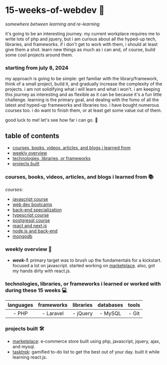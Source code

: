 # 15-weeks-of-webdev 🚀

*somewhere between learning and re-learning*

it's going to be an interesting journey. my current workplace requires me to write lots of php and jquery, but i am curious about all the hyped-up tech, libraries, and frameworks. if i don't get to work with them, i should at least give them a shot. learn new things as much as i can and, of course, build some cool projects around them.

### starting from july 8, 2024

my approach is going to be simple: get familiar with the library/framework, think of a small project, build it, and gradually increase the complexity of the projects. i am not solidifying what i will learn and what i won't. i am keeping this journey as interesting and as flexible as it can be because it's a fun little challenge. learning is the primary goal, and dealing with the fomo of all the latest and hyped-up frameworks and libraries too. i have bought numerous courses too. i do want to finish them, or at least get some value out of them.

good luck to me! let's see how far i can go. 🚀

## table of contents
- [courses, books, videos, articles, and blogs i learned from](#courses-books-videos-articles-and-blogs-i-learned-from)
- [weekly overview](#weekly-overview)
- [technologies, libraries, or frameworks](#technologies-libraries-or-frameworks-i-learned-or-worked-with-during-these-15-weeks)
- [projects built](#projects-built)

### courses, books, videos, articles, and blogs i learned from 📚

*courses*:
- [javascript course]()
- [web dev bootcamp]()
- [back-end specialization]()
- [typescript course]()
- [postgresql course]()
- [react and next.js]()
- [node.js and back-end]()
- [mongodb]()

### weekly overview 📅
- __*week-1*__: primary target was to brush up the fundamentals for a kickstart. focused a lot on javascript. started working on [marketplace](https://github.com/ashutosh-dave/marketplace). also, got my hands dirty with react.js.

### technologies, libraries, or frameworks i learned or worked with during these 15 weeks 💻

| languages | frameworks | libraries | databases | tools |
|:---------:|:----------:|:---------:|:---------:|:-----:|
| - PHP       | - Laravel    | - jQuery    | - MySQL     | - Git   |

### projects built 🛠️
- [marketplace](https://github.com/ashutosh-dave/marketplace): e-commerce store built using php, javascript, jquery, ajax, and mysql.
- [tasktrek](https://github.com/ashutosh-dave/task-trek): gamified to-do list to get the best out of your day. built it while learning react.js.

